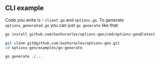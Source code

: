 ## CLI example

Code you write is - `client.go` and `options.go`. To
generate `options_generated.go` you can just `go generate` like that:

```bash
go install github.com/kazhuravlev/options-gen/cmd/options-gen@latest

git clone git@github.com:kazhuravlev/options-gen.git
cd options-gen/examples/go-generate

go generate ./...
```
